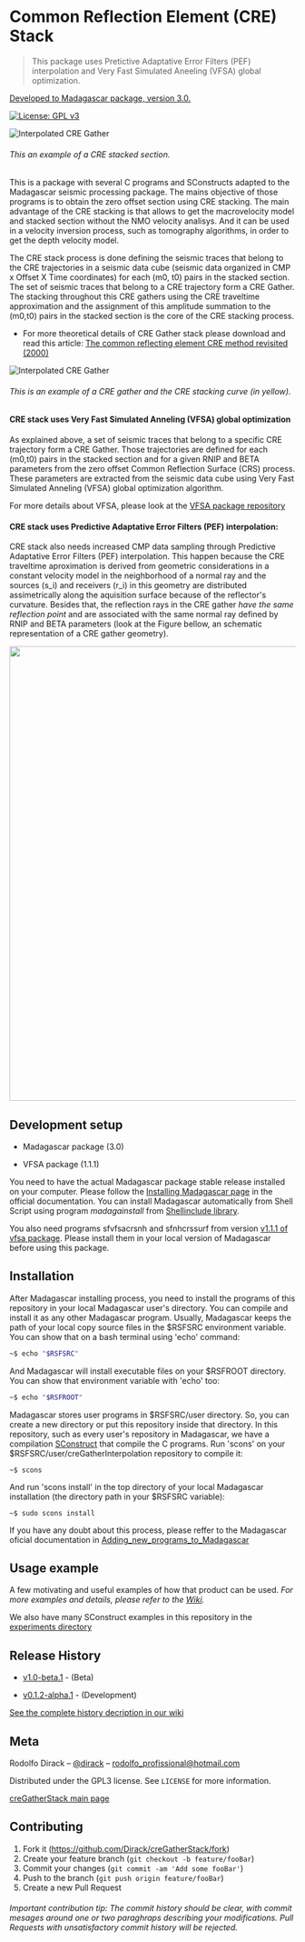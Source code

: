 # Common Reflection Element (CRE) Stack

> This package uses Pretictive Adaptative Error Filters (PEF) interpolation and Very Fast Simulated Aneeling (VFSA) global optimization.

[Developed to Madagascar package, version 3.0.](http://www.ahay.org/wiki/Main_Page)

[![License: GPL v3](https://img.shields.io/badge/License-GPLv3-blue.svg)](https://www.gnu.org/licenses/gpl-3.0)

![Interpolated CRE Gather](https://github.com/Dirack/creGatherInterpolation/blob/master/images/hugeStackedSection.jpeg)

###### This an example of a CRE stacked section.

This is a package with several C programs and SConstructs adapted to the Madagascar seismic processing package. The mains objective of those programs is to obtain the zero offset section using CRE stacking. The main advantage of the CRE stacking is that allows to get the macrovelocity model and stacked section without the NMO velocity analisys. And it can be used in a velocity inversion process, such as tomography algorithms, in order to get the depth velocity model.

The CRE stack process is done defining the seismic traces that belong to the CRE trajectories in a seismic data cube (seismic data organized in CMP x Offset X Time coordinates) for each (m0, t0) pairs in the stacked section. The set of seismic traces that belong to a CRE trajectory form a CRE Gather. The stacking throughout this CRE gathers using the CRE traveltime approximation and the assignment of this amplitude summation to the (m0,t0) pairs in the stacked section is the core of the CRE stacking process.

* For more theoretical details of CRE Gather stack please download and read this article:
  [The common reflecting element CRE method revisited (2000)](https://github.com/Dirack/creGatherStack/files/5213160/The_common_reflecting_element_CRE_method_revisited_cruz2000.pdf)
 
![Interpolated CRE Gather](https://github.com/Dirack/creGatherInterpolation/blob/master/images/interpolacao4.jpeg)

###### This is an example of a CRE gather and the CRE stacking curve (in yellow).

#### CRE stack uses Very Fast Simulated Anneling (VFSA) global optimization

As explained above, a set of seismic traces that belong to a specific CRE trajectory form a CRE Gather. Those trajectories are defined for each (m0,t0) pairs in the stacked section and for a given RNIP and BETA parameters from the zero offset Common Reflection Surface (CRS) process. These parameters are extracted from the seismic data cube using Very Fast Simulated Anneling (VFSA) global optimization algorithm.

For more details about VFSA, please look at the [VFSA package repository](https://github.com/Dirack/vfsa)

#### CRE stack uses Predictive Adaptative Error Filters (PEF) interpolation:

CRE stack also needs increased CMP data sampling through Predictive Adaptative Error Filters (PEF) interpolation.
This happen because the CRE traveltime aproximation is derived from geometric considerations in a constant velocity model in the 
neighborhood of a normal ray and the sources (s_i) and receivers (r_i) in this geometry are distributed assimetrically along the aquisition
surface because of the reflector's curvature. Besides that, the reflection rays in the CRE gather _have the same reflection point_ and
are associated with the same normal ray defined by RNIP and BETA parameters (look at the Figure bellow, an schematic representation of a CRE gather geometry).

<img src="https://github.com/Dirack/creGatherInterpolation/blob/master/images/cre.png" width="800">

## Development setup

- Madagascar package (3.0)

- VFSA package (1.1.1)

You need to have the actual Madagascar package stable release installed on your computer. Please follow the
[Installing Madagascar page](http://www.ahay.org/wiki/Installation) in the official documentation. You can install
Madagascar automatically from Shell Script using program _madagainstall_ from [Shellinclude library](https://github.com/Dirack/Shellinclude/tree/v1.2.2-beta.1).

You also need programs sfvfsacrsnh and sfnhcrssurf from version 
[v1.1.1 of vfsa package](https://github.com/Dirack/vfsa/tree/v1.1.1). Please
install them in your local version of Madagascar before using this package.

## Installation

After Madagascar installing process, you need to install the programs of this repository in your local Madagascar user's
directory. You can compile and install it as any other Madagascar program. 
Usually, Madagascar keeps the path of your local copy source files in the $RSFSRC environment variable. You can
show that on a bash terminal using 'echo' command:

```sh
~$ echo "$RSFSRC"
```

And Madagascar will install executable files on your $RSFROOT directory. You can show that environment variable
with 'echo' too:

```sh
~$ echo "$RSFROOT"
```

Madagascar stores user programs in $RSFSRC/user directory. So, you can create a new directory or put this
repository inside that directory. In this repository, such as every user's repository in Madagascar, we have a compilation 
[SConstruct](https://github.com/Dirack/vfsa/blob/master/SConstruct) that compile the C programs.
Run 'scons' on your $RSFSRC/user/creGatherInterpolation repository to compile it:

```shell
~$ scons
```

And run 'scons install' in the top directory of your local Madagascar installation 
(the directory path in your $RSFSRC variable):

```shell
~$ sudo scons install
```

If you have any doubt about this process, please reffer to the Madagascar oficial documentation in 
[Adding_new_programs_to_Madagascar](http://www.ahay.org/wiki/Adding_new_programs_to_Madagascar)

## Usage example

A few motivating and useful examples of how that product can be used. 
_For more examples and details, please refer to the [Wiki](https://github.com/Dirack/cre-gather-interpolation/wiki)._

We also have many SConstruct examples in this repository in the
[experiments directory](https://github.com/Dirack/creGatherStack/tree/master/experiments)

## Release History
   
* [v1.0-beta.1](https://github.com/Dirack/creGatherStack/releases/tag/v1.0-beta.1) - (Beta)
  
* [v0.1.2-alpha.1](https://github.com/Dirack/creGatherStack/releases/tag/v0.1.2-alpha.1) - (Development)

[See the complete history decription in our wiki](https://github.com/Dirack/creGatherStack/wiki/Release-history)

## Meta

Rodolfo Dirack – [@dirack](https://github.com/Dirack) – rodolfo_profissional@hotmail.com

Distributed under the GPL3 license. See ``LICENSE`` for more information.

[creGatherStack main page](https://github.com/Dirack/creGatherStack)

## Contributing

1. Fork it (<https://github.com/Dirack/creGatherStack/fork>)
2. Create your feature branch (`git checkout -b feature/fooBar`)
3. Commit your changes (`git commit -am 'Add some fooBar'`)
4. Push to the branch (`git push origin feature/fooBar`)
5. Create a new Pull Request

###### Important contribution tip: The commit history should be clear, with commit mesages around one or two paraghraps describing your modifications. Pull Requests with unsatisfactory commit history will be rejected.
